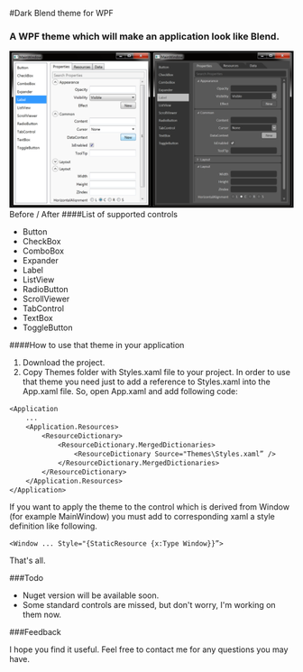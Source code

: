 #Dark Blend theme for WPF 

### A WPF theme which will make an application look like Blend.

![Alt text](Screenshot.png)
Before / After
####List of supported controls
- Button
- CheckBox
- ComboBox
- Expander
- Label
- ListView
- RadioButton
- ScrollViewer
- TabControl
- TextBox
- ToggleButton

####How to use that theme in your application

1. Download the project. 
2. Copy Themes folder with Styles.xaml file to your project. 
In order to use that theme you need just to add a reference to Styles.xaml into the App.xaml file.
So, open App.xaml and add following code:

```
<Application
	...
	<Application.Resources>
		<ResourceDictionary>
           	<ResourceDictionary.MergedDictionaries>
				<ResourceDictionary Source="Themes\Styles.xaml” />
			</ResourceDictionary.MergedDictionaries>
		</ResourceDictionary>
	</Application.Resources>
</Application>
```

If you want to apply the theme to the control which is derived from Window (for example MainWindow) you must add to corresponding xaml a style definition like following.

```
<Window ... Style="{StaticResource {x:Type Window}}”>
```
That's all.

###Todo

- Nuget version will be available soon.
- Some standard controls are missed, but don't worry, I'm working on them now.


###Feedback

I hope you find it useful. Feel free to contact me for any questions you may have.